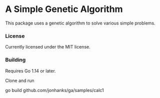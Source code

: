 # A Simple Genetic Algorithm #

This package uses a genetic algorithm to solve various simple problems.

### License ###

Currently licensed under the MIT license.

### Building ###

Requires Go 1.14 or later.

Clone and run

go build github.com/jonhanks/ga/samples/calc1
